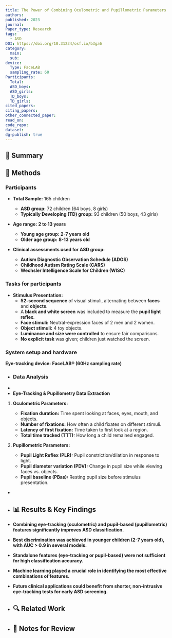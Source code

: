 ```yaml
---
title: The Power of Combining Oculometric and Pupillometric Parameters for Autism Screening in Children
authors: 
published: 2023
journal: 
Paper_type: Research
tags:
  - ASD
DOI: https://doi.org/10.31234/osf.io/b3ga6
category:
  main: 
  sub: 
device:
  Type: FaceLAB
  sampling_rate: 60
Participants:
  Total: 
  ASD_boys: 
  ASD_girls: 
  TD_boys: 
  TD_girls: 
cited_papers: 
citing_papers: 
other_connected_paper: 
read_on: 
code_repo: 
dataset: 
dg-publish: true
---
```



## 📌 Summary


## 🔬 Methods 
### Participants


- **Total Sample:** 165 children
    
    - **ASD group:** 72 children (64 boys, 8 girls)
    - **Typically Developing (TD) group:** 93 children (50 boys, 43 girls)
- **Age range:** **2 to 13 years**
    
    - **Young age group:** **2-7 years old**
    - **Older age group:** **8-13 years old**
- **Clinical assessments used for ASD group:**
    
    - **Autism Diagnostic Observation Schedule (ADOS)**
    - **Childhood Autism Rating Scale (CARS)**
    - **Wechsler Intelligence Scale for Children (WISC)**

### Tasks for participants

- **Stimulus Presentation:**
    - **52-second sequence** of visual stimuli, alternating between **faces** and **objects**.
    - A **black and white screen** was included to measure the **pupil light reflex**.
    - **Face stimuli:** Neutral-expression faces of 2 men and 2 women.
    - **Object stimuli:** 4 toy objects.
    - **Luminance and size were controlled** to ensure fair comparisons.
    - **No explicit task** was given; children just watched the screen.

### System setup and hardware
**Eye-tracking device:** **FaceLAB® (60Hz sampling rate)**

- ### Data Analysis
- 
- **Eye-Tracking & Pupillometry Data Extraction**

1. **Oculometric Parameters:**
    - **Fixation duration:** Time spent looking at faces, eyes, mouth, and objects.
    - **Number of fixations:** How often a child fixates on different stimuli.
    - **Latency of first fixation:** Time taken to first look at a region.
    - **Total time tracked (TTT):** How long a child remained engaged.
    
2. **Pupillometric Parameters:**
    - **Pupil Light Reflex (PLR):** Pupil constriction/dilation in response to light.
    - **Pupil diameter variation (PDV):** Change in pupil size while viewing faces vs. objects.
    - **Pupil baseline (PBas):** Resting pupil size before stimulus presentation.
- 
- ## 📊 Results & Key Findings 

- **Combining eye-tracking (oculometric) and pupil-based (pupillometric) features significantly improves ASD classification.**
- **Best discrimination was achieved in younger children (2-7 years old), with AUC > 0.9 in several models.**
- **Standalone features (eye-tracking or pupil-based) were not sufficient for high classification accuracy.**
- **Machine learning played a crucial role in identifying the most effective combinations of features.**
- **Future clinical applications could benefit from shorter, non-intrusive eye-tracking tests for early ASD screening.**


- ## 🔍 Related Work 



- ## 📝 Notes for Review 
